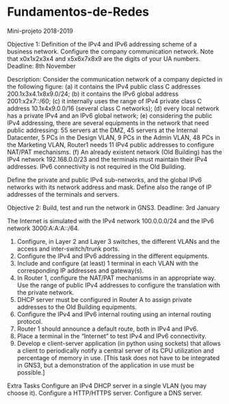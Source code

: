 # Fundamentos-de-Redes

Mini-projeto 2018-2019

Objective 1: Definition of the IPv4 and IPv6 addressing scheme of a business network. Configure the
company communication network. Note that x0x1x2x3x4 and x5x6x7x8x9 are the digits of your UA numbers.
Deadline: 8th November

Description:
Consider the communication network of a company depicted in the following figure:
(a) it contains the IPv4 public class C addresses 200.1x3x4.1x8x9.0/24;
(b) it contains the IPv6 global address 2001:x2x7::/60;
(c) it internally uses the range of IPv4 private class C address 10.1x4x9.0.0/16 (several class C networks);
(d) every local network has a private IPv4 and an IPv6 global network;
(e) considering the public IPv4 addressing, there are several equipments in the network that need public addressing: 55 servers at the DMZ, 45 servers at the Internal Datacenter, 5 PCs in the Design VLAN, 9
PCs in the Admin VLAN, 48 PCs in the Marketing VLAN, Router1 needs 11 IPv4 public addresses to configure NAT/PAT mechanisms.
(f) An already existent network (Old Building) has the IPv4 network 192.168.0.0/23 and the terminals must maintain their IPv4 addresses. IPv6 connectivity is not required in the Old Building.

Define the private and public IPv4 sub-networks, and the global IPv6 networks with its network address and mask. Define also the range of IP addresses of the terminals and servers.

Objective 2: Build, test and run the network in GNS3.
Deadline: 3rd January

The Internet is simulated with the IPv4 network 100.0.0.0/24 and the IPv6 network 3000:A:A:A::/64.
1. Configure, in Layer 2 and Layer 3 switches, the different VLANs and the access and inter-switch/trunk ports.
2. Configure the IPv4 and IPv6 addressing in the different equipments.
3. Include and configure (at least) 1 terminal in each VLAN with the corresponding IP addresses and gateway(s).
4. In Router 1, configure the NAT/PAT mechanisms in an appropriate way. Use the range of public IPv4 addresses to configure the translation with the private network.
5. DHCP server must be configured in Router A to assign private addresses to the Old Building equipments.
6. Configure the IPv4 and IPv6 internal routing using an internal routing protocol.
7. Router 1 should announce a default route, both in IPv4 and IPv6.
8. Place a terminal in the “Internet” to test IPv4 and IPv6 connectivity.
9. Develop e client-server application (in python using sockets) that allows a client to periodically notify a central server of its CPU utilization and percentage of memory in use. 
[This task does not have to be integrated in GNS3, but a demonstration of the application in use must be possible.]

Extra Tasks
Configure an IPv4 DHCP server in a single VLAN (you may choose it).
Configure a HTTP/HTTPS server.
Configure a DNS server.
